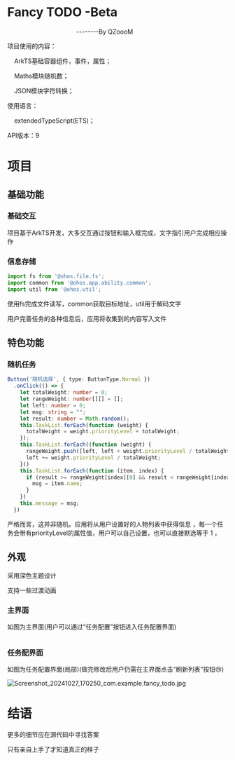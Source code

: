 # Fancy TODO -Beta

                                        --------By QZoooM

项目使用的内容：

    ArkTS基础容器组件，事件，属性；

    Maths模块随机数；

    JSON模块字符转换；

使用语言：

    extendedTypeScript(ETS)；

API版本：9

# 项目

## 基础功能

### 基础交互

项目基于ArkTS开发，大多交互通过按钮和输入框完成，文字指引用户完成相应操作

### 信息存储

```typescript
import fs from '@ohos.file.fs';
import common from '@ohos.app.ability.common';
import util from '@ohos.util';
```

使用fs完成文件读写，common获取目标地址，util用于解码文字

用户完善任务的各种信息后，应用将收集到的内容写入文件

## 特色功能

### 随机任务

```typescript
Button('随机选择', { type: ButtonType.Normal })
  .onClick(() => {
    let totalWeight: number = 0;
    let rangeWeight: number[][] = [];
    let left: number = 0;
    let msg: string = "";
    let result: number = Math.random();
    this.TaskList.forEach(function (weight) {
      totalWeight = weight.priorityLevel + totalWeight;
    });
    this.TaskList.forEach((function (weight) {
      rangeWeight.push([left, left + weight.priorityLevel / totalWeight]);
      left += weight.priorityLevel / totalWeight;
    }))
    this.TaskList.forEach(function (item, index) {
      if (result >= rangeWeight[index][0] && result < rangeWeight[index][1]) {
        msg = item.name;
      }
    })
    this.message = msg;
  })
```

严格而言，这并非随机。应用将从用户设置好的人物列表中获得信息 ，每一个任务会带有priorityLevel的属性值，用户可以自己设置，也可以直接默选等于 1 ，

## 外观

采用深色主题设计

支持一些过渡动画

### 主界面

如图为主界面(用户可以通过“任务配置”按钮进入任务配置界面)

<img src="file:///C:/Users/Portable/AppData/Roaming/marktext/images/2024-10-27-17-52-03-image.png" title="" alt="" data-align="center">



### 任务配界面

如图为任务配置界面(局部)(做完修改后用户仍需在主界面点击“刷新列表”按钮😢)

![Screenshot_20241027_170250_com.example.fancy_todo.jpg](C:\Users\Portable\Desktop\Screenshot_20241027_170250_com.example.fancy_todo.jpg)



# 结语

更多的细节应在源代码中寻找答案

只有亲自上手了才知道真正的样子
